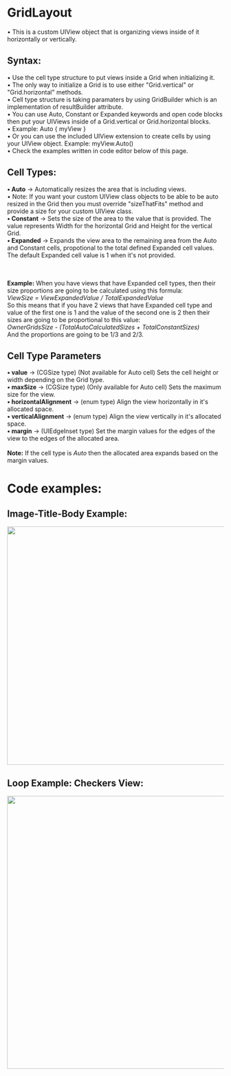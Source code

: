 # GridLayout

&bull; This is a custom UIView object that is organizing views inside of it horizontally or vertically.

## Syntax:
&bull; Use the cell type structure to put views inside a Grid when initializing it.<br/>
&bull; The only way to initialize a Grid is to use either "Grid.vertical" or "Grid.horizontal" methods.<br/>
&bull; Cell type structure is taking paramaters by using GridBuilder which is an implementation of resultBuilder attribute.<br/>
&bull; You can use Auto, Constant or Expanded keywords and open code blocks then put your UIViews inside of a Grid.vertical or Grid.horizontal blocks. <br/>
&bull; Example: Auto { myView } <br/>
&bull; Or you can use the included UIView extension to create cells by using your UIView object. Example: myView.Auto() <br/>
&bull; Check the examples written in code editor below of this page.

## Cell Types:
<strong>&bull; Auto</strong> -> Automatically resizes the area that is including views.
<br/>&bull; Note: If you want your custom UIView class objects to be able to be auto resized in the Grid then you must override "sizeThatFits" method and provide a size for your custom UIView class.
<br/><strong>&bull; Constant</strong> -> Sets the size of the area to the value that is provided. The value represents Width for the horizontal Grid and Height for the vertical Grid.
<br/><strong>&bull; Expanded</strong> -> Expands the view area to the remaining area from the Auto and Constant cells, propotional to the total defined Expanded cell values. The default Expanded cell value is 1 when it's not provided.

<br/><br/>**Example:** When you have views that have Expanded cell types, then their size proportions are going to be calculated using this formula:
_<br/>ViewSize = ViewExpandedValue / TotalExpandedValue_
<br/>So this means that if you have 2 views that have Expanded cell type and value of the first one is 1 and the value of the second one is 2 then their sizes are going to be proportional to this value:
<br/>_OwnerGridsSize - (TotalAutoCalculatedSizes + TotalConstantSizes)_
<br/>And the proportions are going to be 1/3 and 2/3.

## Cell Type Parameters
<strong>&bull; value</strong> -> (CGSize type) (Not available for Auto cell) Sets the cell height or width depending on the Grid type. <br/>
<strong>&bull; maxSize</strong> -> (CGSize type) (Only available for Auto cell) Sets the maximum size for the view. <br/>
<strong>&bull; horizontalAlignment</strong> -> (enum type) Align the view horizontally in it's allocated space. <br/>
<strong>&bull; verticalAlignment</strong> -> (enum type) Align the view vertically in it's allocated space. <br/>
<strong>&bull; margin</strong> -> (UIEdgeInset type) Set the margin values for the edges of the view to the edges of the allocated area. <br/>
<br/>**Note:** If the cell type is _Auto_ then the allocated area expands based on the margin values. 

# Code examples:

## Image-Title-Body Example:
<img src="https://i.hizliresim.com/43v4hpk.jpg"
data-canonical-src="https://i.hizliresim.com/43v4hpk.jpg"
width="800" height="553" />

## Loop Example: Checkers View:
<img src="https://i.hizliresim.com/leufzyl.jpg"
data-canonical-src="https://i.hizliresim.com/leufzyl.jpg"
width="800" height="633" />
